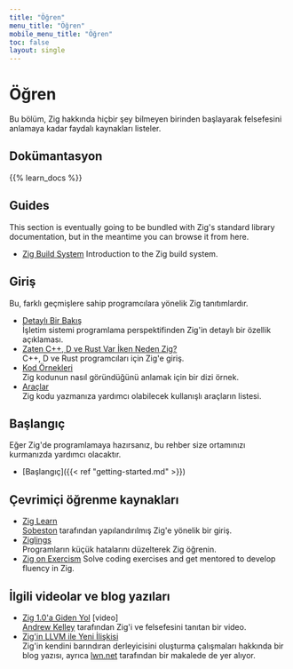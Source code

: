 ```yaml
---
title: "Öğren"
menu_title: "Öğren"
mobile_menu_title: "Öğren"
toc: false
layout: single
---
```


# Öğren

Bu bölüm, Zig hakkında hiçbir şey bilmeyen birinden başlayarak felsefesini anlamaya kadar faydalı kaynakları listeler.

## Dokümantasyon

{{% learn_docs %}}

## Guides
This section is eventually going to be bundled with Zig's standard library documentation, but
in the meantime you can browse it from here.

- [Zig Build System](build-system/)
Introduction to the Zig build system.

## Giriş

Bu, farklı geçmişlere sahip programcılara yönelik Zig tanıtımlardır.

- [Detaylı Bir Bakış](overview/)  
  İşletim sistemi programlama perspektifinden Zig'in detaylı bir özellik açıklaması.
- [Zaten C++, D ve Rust Var İken Neden Zig?](why_zig_rust_d_cpp/)  
  C++, D ve Rust programcıları için Zig'e giriş.
- [Kod Örnekleri](samples/)  
  Zig kodunun nasıl göründüğünü anlamak için bir dizi örnek.
- [Araçlar](tools/)  
  Zig kodu yazmanıza yardımcı olabilecek kullanışlı araçların listesi.

## Başlangıç

Eğer Zig'de programlamaya hazırsanız, bu rehber size ortamınızı kurmanızda yardımcı olacaktır.

- [Başlangıç]({{< ref "getting-started.md" >}})

## Çevrimiçi öğrenme kaynakları

- [Zig Learn](https://ziglearn.org)  
  [Sobeston](https://github.com/sobeston) tarafından yapılandırılmış Zig'e yönelik bir giriş.
- [Ziglings](https://ziglings.org)  
  Programların küçük hatalarını düzelterek Zig öğrenin.
- [Zig on Exercism](https://exercism.org/tracks/zig)
Solve coding exercises and get mentored to develop fluency in Zig.

## İlgili videolar ve blog yazıları

- [Zig 1.0'a Giden Yol](https://www.youtube.com/watch?v=Gv2I7qTux7g) [video]  
  [Andrew Kelley](https://andrewkelley.me) tarafından Zig'i ve felsefesini tanıtan bir video.
- [Zig'in LLVM ile Yeni İlişkisi](https://kristoff.it/blog/zig-new-relationship-llvm/)  
  Zig'in kendini barındıran derleyicisini oluşturma çalışmaları hakkında bir blog yazısı, ayrıca [lwn.net](https://lwn.net/Articles/833400/) tarafından bir makalede de yer alıyor.
